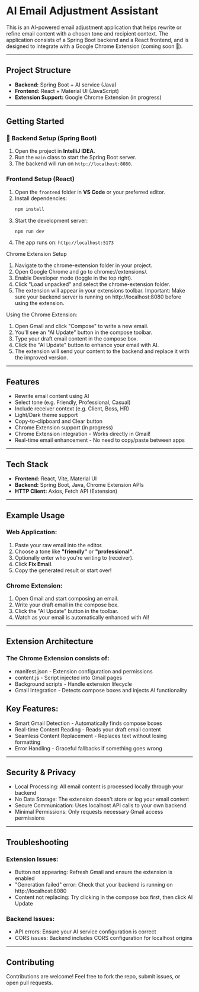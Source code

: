 # AI Email Adjustment Assistant

This is an AI-powered email adjustment application that helps rewrite or refine email content with a chosen tone and recipient context. The application consists of a Spring Boot backend and a React frontend, and is designed to integrate with a Google Chrome Extension (coming soon 🚀).

---

##  Project Structure

- **Backend:** Spring Boot + AI service (Java)
- **Frontend:** React + Material UI (JavaScript)
- **Extension Support:** Google Chrome Extension (in progress)

---

##  Getting Started

### 🔧 Backend Setup (Spring Boot)
1. Open the project in **IntelliJ IDEA**.
2. Run the `main` class to start the Spring Boot server.
3. The backend will run on `http://localhost:8080`.

###  Frontend Setup (React)
1. Open the `frontend` folder in **VS Code** or your preferred editor.
2. Install dependencies:
   ```bash
   npm install
3. Start the development server:
   ```bash
   npm run dev
4. The app runs on:  `http://localhost:5173`

 Chrome Extension Setup

1. Navigate to the chrome-extension folder in your project.
2. Open Google Chrome and go to chrome://extensions/.
3. Enable Developer mode (toggle in the top right).
4. Click "Load unpacked" and select the chrome-extension folder.
5. The extension will appear in your extensions toolbar.
Important: Make sure your backend server is running on http://localhost:8080 before using the extension.

Using the Chrome Extension:

1. Open Gmail and click "Compose" to write a new email.
2. You'll see an "AI Update" button in the compose toolbar.
3. Type your draft email content in the compose box.
4. Click the "AI Update" button to enhance your email with AI.
5. The extension will send your content to the backend and replace it with the improved version.



---

##  Features

-  Rewrite email content using AI
-  Select tone (e.g. Friendly, Professional, Casual)
-  Include receiver context (e.g. Client, Boss, HR)
-  Light/Dark theme support
-  Copy-to-clipboard and Clear button
-  Chrome Extension support (in progress)
-  Chrome Extension integration - Works directly in Gmail!
-  Real-time email enhancement - No need to copy/paste between apps

---

##  Tech Stack

- **Frontend:** React, Vite, Material UI
- **Backend:** Spring Boot, Java, Chrome Extension APIs
- **HTTP Client:** Axios, Fetch API (Extension)

---

##  Example Usage
### Web Application:
  1. Paste your raw email into the editor.
  2. Choose a tone like **"friendly"** or **"professional"**.
  3. Optionally enter who you're writing to (receiver).
  4. Click **Fix Email**.
  5. Copy the generated result or start over!

### Chrome Extension:
  1. Open Gmail and start composing an email.
  2. Write your draft email in the compose box.
  3. Click the "AI Update" button in the toolbar.
  4. Watch as your email is automatically enhanced with AI!

---

## Extension Architecture
### The Chrome Extension consists of:

- manifest.json - Extension configuration and permissions
- content.js - Script injected into Gmail pages
- Background scripts - Handle extension lifecycle
- Gmail Integration - Detects compose boxes and injects AI functionality

## Key Features:

-  Smart Gmail Detection - Automatically finds compose boxes
-  Real-time Content Reading - Reads your draft email content
-  Seamless Content Replacement - Replaces text without losing formatting
-  Error Handling - Graceful fallbacks if something goes wrong

---

## Security & Privacy

- Local Processing: All email content is processed locally through your backend
- No Data Storage: The extension doesn't store or log your email content
- Secure Communication: Uses localhost API calls to your own backend
- Minimal Permissions: Only requests necessary Gmail access permissions

---

## Troubleshooting
### Extension Issues:

- Button not appearing: Refresh Gmail and ensure the extension is enabled
- "Generation failed" error: Check that your backend is running on http://localhost:8080
- Content not replacing: Try clicking in the compose box first, then click AI Update

### Backend Issues:

- API errors: Ensure your AI service configuration is correct
- CORS issues: Backend includes CORS configuration for localhost origins

---

##  Contributing

Contributions are welcome! Feel free to fork the repo, submit issues, or open pull requests.
